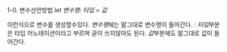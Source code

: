 1-0. 변수선언방법
*let 변수명: 타입 = 값*

이런식으로 변수를 생성할수있다.
*변수명*에는 말그대로 변수명이 들어간다. : *타입*부분은 타입 어노테이션이라고 부르며 굳이 쓰지않아도 된다. *값*부분에도 말그대로 값이 들어간다.